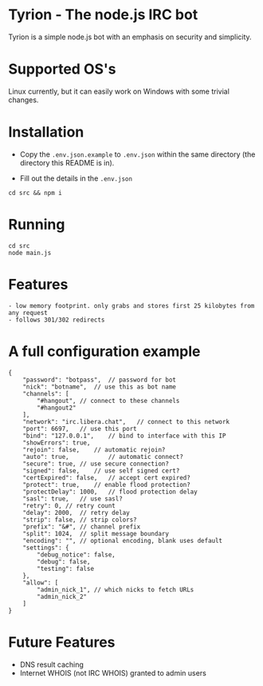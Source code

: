 # Tyrion - The node.js IRC bot
Tyrion is a simple node.js bot with an emphasis on security and simplicity.

# Supported OS's
Linux currently, but it can easily work on Windows with some trivial changes.


# Installation
- Copy the `.env.json.example` to `.env.json` within the same directory (the directory this README is in).

- Fill out the details in the `.env.json`

```
cd src && npm i
```

# Running
```
cd src
node main.js
```

# Features
	- low memory footprint. only grabs and stores first 25 kilobytes from any request
	- follows 301/302 redirects

# A full configuration example
```
{
	"password": "botpass",	// password for bot
	"nick": "botname",	// use this as bot name
	"channels": [
		"#hangout",	// connect to these channels
		"#hangout2"
	],
	"network": "irc.libera.chat",	// connect to this network
	"port": 6697,	// use this port
	"bind": "127.0.0.1",	// bind to interface with this IP
	"showErrors": true,
	"rejoin": false,	// automatic rejoin?
	"auto": true,			// automatic connect?
	"secure": true,	// use secure connection?
	"signed": false,	// use self signed cert?
	"certExpired": false,	// accept cert expired?
	"protect": true,	// enable flood protection?
	"protectDelay": 1000,	// flood protection delay
	"sasl": true,	// use sasl?
	"retry": 0,	// retry count
	"delay": 2000,	// retry delay
	"strip": false,	// strip colors?
	"prefix": "&#",	// channel prefix
	"split": 1024,	// split message boundary
	"encoding": "",	// optional encoding, blank uses default
	"settings": {
		"debug_notice": false,
		"debug": false,
		"testing": false
	},
	"allow": [
		"admin_nick_1",	// which nicks to fetch URLs
		"admin_nick_2"
	]
}
```


# Future Features
- DNS result caching
- Internet WHOIS (not IRC WHOIS) granted to admin users

